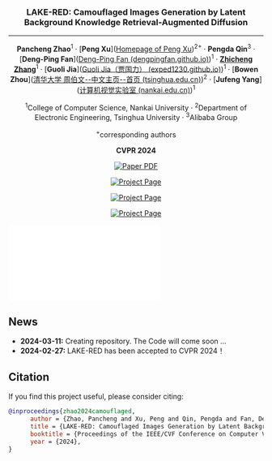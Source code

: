 <div align="center">
<h3>LAKE-RED: Camouflaged Images Generation by Latent Background Knowledge Retrieval-Augmented Diffusion</h3>

---

**Pancheng Zhao**<sup>1</sup> · [**Peng Xu**]([Homepage of Peng Xu](https://www.pengxu.net/))<sup>2+</sup> · **Pengda Qin**<sup>3</sup> · [**Deng-Ping Fan**]([Deng-Ping Fan (dengpingfan.github.io)](https://dengpingfan.github.io/))<sup>1</sup> · [**Zhicheng Zhang**]([zzcheng.top](https://zzcheng.top/))<sup>1</sup> · [**Guoli Jia**]([Guoli Jia（贾国力） (exped1230.github.io)](https://exped1230.github.io/))<sup>1</sup> · [**Bowen Zhou**]([清华大学 周伯文--中文主页--首页 (tsinghua.edu.cn)](http://web.ee.tsinghua.edu.cn/zhoubowen/zh_CN/index.htm))<sup>2</sup> · [**Jufeng Yang**]([计算机视觉实验室 (nankai.edu.cn)](https://cv.nankai.edu.cn/))<sup>1</sup>

<sup>1</sup>College of Computer Science, Nankai University · <sup>2</sup>Department of Electronic Engineering, Tsinghua University · <sup>3</sup>Alibaba Group 

<sup>+</sup>corresponding authors

**CVPR 2024**

<a href=""><img src='https://img.shields.io/badge/arXiv-LAKE RED-red' alt='Paper PDF'></a>

<a href=''><img src='https://img.shields.io/badge/Official Version-LAKE RED-blue' alt='Project Page'></a>

<a href=''><img src='https://img.shields.io/badge/Chinese Version-LAKE RED-yellow' alt='Project Page'></a>

<a href='https://depth-anything.github.io'><img src='https://img.shields.io/badge/Project_Page-LAKE RED-green' alt='Project Page'></a>
</div>



![teaser](assets/teaser.pdf)

## News

* **2024-03-11:** Creating repository. The Code will come soon ...
* **2024-02-27:** LAKE-RED has been accepted to CVPR 2024！

## Citation

If you find this project useful, please consider citing:

```bibtex
@inproceedings{zhao2024camouflaged,
      author = {Zhao, Pancheng and Xu, Peng and Qin, Pengda and Fan, Deng-Ping and Zhang, Zhicheng and Jia, Guoli and Zhou, Bowen and Yang, Jufeng},
      title = {LAKE-RED: Camouflaged Images Generation by Latent Background Knowledge Retrieval-Augmented Diffusion},
      booktitle = {Proceedings of the IEEE/CVF Conference on Computer Vision and Pattern Recognition (CVPR)},
      year = {2024},
}
```
